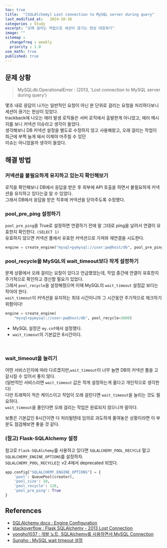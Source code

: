 ```yaml
---
toc: true
title:  "[SQLAlchemy] Lost connection to MySQL server during query"
last_modified_at:   2024-10-26
categories : Study
excerpt: "오래 걸리는 작업으로 세션이 끊기는 현상 대응하기"
image: ""
sitemap :
  changefreq : weekly
  priority : 1.0
use_math: true
published: true
---
```


## 문제 상황
> MySQLdb.OperationalError : (2013, 'Lost connection to MySQL server during query')

몇초 내로 응답이 나가는 일반적인 요청이 아닌 분 단위로 걸리는 요청을 처리하다보니 세션이 끊기는 현상이 있었다.<br>
trackback에 나오는 애러 발생 로직들은 서버 로직에서 출발한게 아니었고, 에러 메시지를 보니 커넥션 이슈라고 생각이 들었다.<br>
생각해보니 DB 커넥션 설정을 별도로 수정하지 않고 사용해왔고, 오래 걸리는 작업이 최근에 부쩍 늘게 돼서 이제야 마주칠 수 있던  <br>
이슈는 아니었을까 생각이 들었다.<br>

## 해결 방법
### 커넥션을 불필요하게 유지하고 있는지 확인해보기
로직을 확인해보니 DB에서 응답을 받은 후 외부에 API 호출을 하면서 불필요하게 커넥션을 유지하고 있다는걸 알 수 있었다.<br>
그래서 DB에서 응답을 받은 직후에 커넥션을 닫아주도록 수정했다.<br>

### pool_pre_ping 설정하기
`pool_pre_ping`을 True로 설정하면 연결하기 전에 말 그대로 ping을 날려서 연결이 유효한지 확인한다. `(SELECT 1)`<br>
유효하지 않으면 커넥션 풀에서 유효한 커넥션으로 가져와 재연결을 시도한다.<br>
```python
engine = create_engine("mysql+pymysql://user:pw@host/db", pool_pre_ping=True)
```

### pool_recycle을 MySQL의 wait_timeout보다 작게 설정하기
문제 상황에서 오래 걸리는 요청이 있다고 언급했었는데, 작업 중간에 연결이 유효한지 주기적으로 확인하고 갱신할 필요가 있었다.<br>
그래서 `pool_recycle`을 설정해줬으며 이때 MySQL의 `wait_timeout` 설정값 보다는 작아야 한다.<br>
`wait_timeout`이 커넥션을 유지하는 최대 시간이니까 그 시간동안 주기적으로 체크하기 위함이다!<br>
```python
engine = create_engine(
    "mysql+pymysql://user:pw@host/db", pool_recycle=3600)
```
- MySQL 설정은 `my.cnf`에서 설정했다.
- `wait_timeout`의 기본값은 8시간이다.
<br>

### wait_timeout을 늘리기
어떤 서비스인지에 따라 다르겠지만,`wait_timeout`이 너무 늘면 DB의 커넥션 풀을 고갈시킬 수 있어서 좋지 않다.<br>
(일반적인 서비스라면 `wait_timeout` 값은 작게 설정하는게 옮다고 개인적으로 생각한다)<br>
다만 트래픽이 적은 케이스이고 작업이 오래 걸린다면 `wait_timeout`을 늘리는 것도 필요하다.<br>
`wait_timeout`을 줄인다면 오래 걸리는 작업은 완료되지 않으니까 말이다.<br>

보통은 기본값인 8시간이면 다 처리될텐데 임의로 과도하게 줄여놓은 상황이라면 이 부분도 점검해보면 좋을 것 같다.<br>

### (참고) Flask-SQLAlchemy 설정
참고로 `Flask-SQLAlchemy`를 사용하고 있다면 `SQLALCHEMY_POOL_RECYCLE` 말고 `SQLALCHEMY_ENGINE_OPTIONS`를 설정하자.<br>
`SQLALCHEMY_POOL_RECYCLE`는 v2.4에서 deprecated 되었다.<br>
```python
app.config["SQLALCHEMY_ENGINE_OPTIONS"] = {
    'pool': QueuePool(creator),
    'pool_size': 10,
    'pool_recycle': 120,
    'pool_pre_ping': True
}
```

## References
- [SQLAlchemy docs : Engine Configuration](https://docs.sqlalchemy.org/en/20/core/engines.html)
- [stackoverflow : Flask SQLAlchemy - 2013 Lost Connection](https://stackoverflow.com/questions/42163359/flask-sqlalchemy-2013-lost-connection#comment115529351_48866407)
- [yongho1037 : 개발 노트, SQLAlchemy를 사용하면서 MySQL Connection](https://yongho1037.tistory.com/569)
- [Sungho : MySQL wait timeout 설정](https://blog.ahfo0.com/post/mysql-wait-timeout)